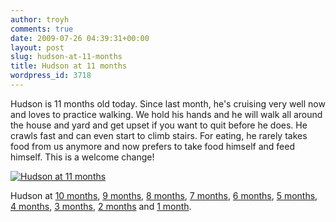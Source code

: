 ```yaml
---
author: troyh
comments: true
date: 2009-07-26 04:39:31+00:00
layout: post
slug: hudson-at-11-months
title: Hudson at 11 months
wordpress_id: 3718
---
```


Hudson is 11 months old today. Since last month, he's cruising very well now and loves to practice walking. We hold his hands and he will walk all around the house and yard and get upset if you want to quit before he does. He  crawls fast and can even start to climb stairs. For eating, he rarely takes food from us anymore and now prefers to take food himself and feed himself. This is a welcome change!

[![Hudson at 11 months](http://farm4.static.flickr.com/3418/3759685011_31b1aa4258.jpg)](http://www.flickr.com/photos/troyh/3759685011/)

Hudson at [10 months](/blog/2009/06/25/hudsons-10-months-old/), [9 months](/blog/2009/05/25/hudson-at-9-months/), [8 months](../2009/04/25/hudsons-8-months-old/), [7 months](../2009/05/25/2009/03/25/hudsons-7-months-old/), [6 months](../2009/05/25/2009/02/25/hudsons-half-birthday/), [5 months](../2009/05/25/2009/01/25/hudson-at-5-months/), [4 months](../2009/05/25/2008/12/25/hudsons-4-months-old/), [3 months](../2009/05/25/2008/11/25/hudson-is-3-months-old/), [2 months](../2009/05/25/2008/10/25/hudsons-two-months-old/) and [1 month](../2009/05/25/2008/09/25/hudson-at-1-month/).
